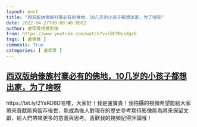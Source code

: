 ```yaml
---
layout: post
title: "西双版纳傣族村寨必有的佛地，10几岁的小孩子都想出家，为了啥呀"
date: 2022-04-27T08:09:40.000Z
author: 盧保貴視覺影像
from: https://www.youtube.com/watch?v=l8CYBssXgcE
tags: [ 盧保貴 ]
comments: True
categories: [ 盧保貴 ]
---
```

<!--1651046980000-->
[西双版纳傣族村寨必有的佛地，10几岁的小孩子都想出家，为了啥呀](https://www.youtube.com/watch?v=l8CYBssXgcE)
------

<div>
https://bit.ly/2YsRD8D哈嘍，大家好！我是盧寶貴！我拍攝的視頻希望能給大家帶來貢獻能夠留存後世，能成為後人對現在的歷史參考期待影像能為將來保留文獻，給人們帶來更多的意義與思考。喜歡我的視頻記得評論哦！
</div>
